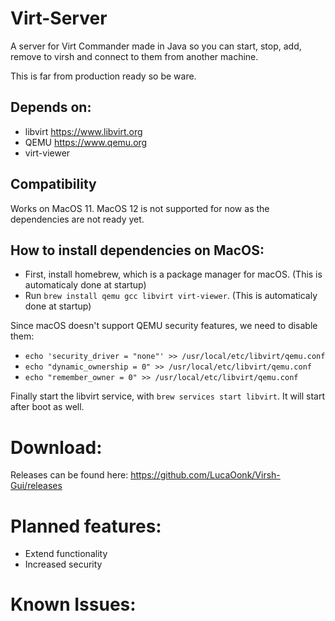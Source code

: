 # Virt-Server
A server for Virt Commander made in Java so you can start, stop, add, remove to virsh and connect to them from another machine.

This is far from production ready so be ware.

## Depends on:
- libvirt https://www.libvirt.org
- QEMU https://www.qemu.org
- virt-viewer

## Compatibility
Works on MacOS 11.
MacOS 12 is not supported for now as the dependencies are not ready yet.

## How to install dependencies on MacOS:
- First, install homebrew, which is a package manager for macOS. (This is automaticaly done at startup)
- Run `brew install qemu gcc libvirt virt-viewer`. (This is automaticaly done at startup)

Since macOS doesn't support QEMU security features, we need to disable them:
- `echo 'security_driver = "none"' >> /usr/local/etc/libvirt/qemu.conf`
- `echo "dynamic_ownership = 0" >> /usr/local/etc/libvirt/qemu.conf`
- `echo "remember_owner = 0" >> /usr/local/etc/libvirt/qemu.conf`
  
Finally start the libvirt service, with `brew services start libvirt`. It will start after boot as well.

# Download:
Releases can be found here: https://github.com/LucaOonk/Virsh-Gui/releases

# Planned features:
- Extend functionality
- Increased security 

# Known Issues:

